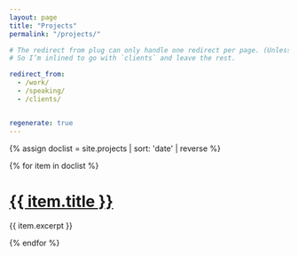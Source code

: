 ```yaml
---
layout: page
title: "Projects"
permalink: "/projects/"

# The redirect from plug can only handle one redirect per page. (Unless I set up dummy pages for all these old pages and use `redirect_to`)
# So I’m inlined to go with `clients` and leave the rest.

redirect_from:
  - /work/
  - /speaking/
  - /clients/


regenerate: true
---
```


{% assign doclist =  site.projects | sort: 'date' | reverse  %}


  {% for item in doclist %}
 <div>
        <h1 class="catalogue-title"> <a href="{{ site.baseurl }}{{ item.url }}" class="catalogue-item">{{ item.title }}</a></h1>
<!--         <div class="catalogue-line"></div> -->
        {{ item.excerpt }}
      </div>
  
{% endfor %}
